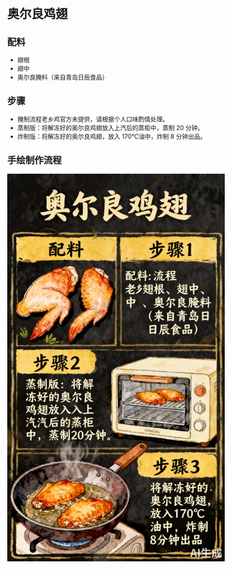 # 奥尔良鸡翅

## 配料
- 翅根
- 翅中
- 奥尔良腌料（来自青岛日辰食品）

## 步骤
- 腌制流程老乡鸡官方未提供，请根据个人口味酌情处理。
- 蒸制版：将解冻好的奥尔良鸡翅放入上汽后的蒸柜中，蒸制 20 分钟。
- 炸制版：将解冻好的奥尔良鸡翅，放入 170℃油中，炸制 8 分钟出品。

## 手绘制作流程

![手绘制作流程](../images/蒸菜/奥尔良鸡翅.jpg)
